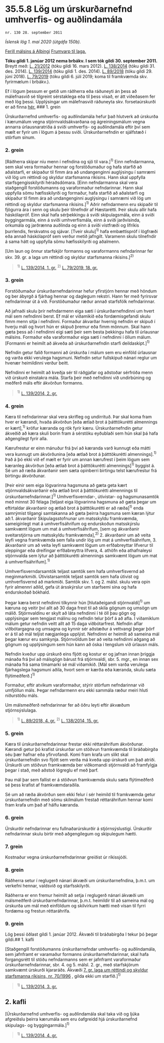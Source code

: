 # 35.5.8 Lög um úrskurðarnefnd umhverfis- og auðlindamála

`nr. 130 28. september 2011`

_Íslensk lög 1. maí 2020 (útgáfa 150b)._

[Ferill málsins á Alþingi](https://www.althingi.is/thingstorf/thingmalalistar-eftir-thingum/ferill/?ltg=139&mnr=709)
[Frumvarp til laga.](https://www.althingi.is/altext/139/s/1228.html)

**Tóku gildi 1. janúar 2012 nema brbákv. I sem tók gildi 30. september 2011.**
Breytt með:
[L. 21/2012](https://althingi.is/altext/stjt/2012.021.html) (tóku gildi 16. mars 2012).
[L. 138/2014](https://althingi.is/altext/stjt/2014.138.html) (tóku gildi 31. des. 2014).
[L. 139/2014](https://althingi.is/altext/stjt/2014.139.html) (tóku gildi 1. des. 2014).
[L. 89/2018](https://althingi.is/altext/stjt/2018.089.html) (tóku gildi 29. júní 2018).
[L. 79/2019](https://althingi.is/altext/stjt/2019.079.html) (tóku gildi 6. júlí 2019; koma til framkvæmda skv. fyrirmælum í brbákv.).

Ef í lögum þessum er getið um ráðherra eða ráðuneyti án þess að málefnasvið sé tilgreint sérstaklega eða til þess vísað, er átt viðeðasem fer með lög þessi. Upplýsingar um málefnasvið ráðuneyta skv. forsetaúrskurði er að finna [hér.](2018119.md) ### 1. grein



Úrskurðarnefnd umhverfis- og auðlindamála hefur það hlutverk að úrskurða í kærumálum vegna stjórnvaldsákvarðana og ágreiningsmálum vegna annarra úrlausnaratriða á sviði umhverfis- og auðlindamála eftir því sem mælt er fyrir um í lögum á þessu sviði. Úrskurðarnefndin er sjálfstæð í störfum sínum.

### 2. grein



[Ráðherra skipar níu menn í nefndina og sjö til vara.]<sup>1)</sup> Einn nefndarmanna, sem skal vera formaður hennar og forstöðumaður og hafa starfið að aðalstarfi, er skipaður til fimm ára að undangenginni auglýsingu í samræmi við lög um réttindi og skyldur starfsmanna ríkisins. Hann skal uppfylla starfsgengisskilyrði héraðsdómara. [Einn nefndarmanna skal vera staðgengill forstöðumanns og varaformaður nefndarinnar. Hann skal uppfylla sömu hæfisskilyrði og formaður, hafa starfið að aðalstarfi og skipaður til fimm ára að undangenginni auglýsingu í samræmi við lög um réttindi og skyldur starfsmanna ríkisins.]<sup>1)</sup> Aðrir nefndarmenn eru skipaðir til fjögurra ára í senn og skulu þeir tilnefndir af Hæstarétti. Þeir skulu allir hafa háskólapróf. Einn skal hafa sérþekkingu á sviði skipulagsmála, einn á sviði byggingarmála, einn á sviði umhverfismála, einn á sviði jarðvísinda, orkumála og jarðrænna auðlinda og einn á sviði vistfræði og lífríkis þurrlendis, ferskvatns og sjávar. [Tveir skulu]<sup>1)</sup> hafa embættispróf í lögfræði eða annað háskólapróf sem verður metið jafngilt. Varamenn skulu tilnefndir á sama hátt og uppfylla sömu hæfisskilyrði og aðalmenn.

[Um laun og önnur starfskjör formanns og varaformanns nefndarinnar fer skv. 39. gr. a laga um réttindi og skyldur starfsmanna ríkisins.]<sup>2)</sup> 

> <sup>1)</sup> [L. 139/2014, 1. gr.](https://althingi.is/altext/stjt/2014.139.html) <sup>2)</sup> [L. 79/2019, 18. gr.](https://althingi.is/altext/stjt/2019.079.html)

### 3. grein



Forstöðumaður úrskurðarnefndarinnar hefur yfirstjórn hennar með höndum og ber ábyrgð á fjárhag hennar og daglegum rekstri. Hann fer með fyrirsvar nefndarinnar út á við. Forstöðumaður ræður annað starfsfólk nefndarinnar.

Að jafnaði skulu þrír nefndarmenn eiga sæti í úrskurðarnefndinni um hvert mál sem nefndinni berst. Ef mál er viðamikið eða fordæmisgefandi skulu fimm menn sitja í nefndinni. Formaður ákvarðar hvernig nefndin er skipuð í hverju máli og hvort hún er skipuð þremur eða fimm mönnum. Skal hann gæta þess að í nefndinni eigi sæti þeir sem besta þekkingu hafa til úrlausnar málsins. Formaður eða varaformaður eiga sæti í nefndinni í öllum málum. [Formanni er heimilt að ákveða að úrskurðarnefndin starfi deildaskipt.]<sup>1)</sup> 

Nefndin getur falið formanni að úrskurða í málum sem eru einföld úrlausnar og varða ekki verulega hagsmuni. Nefndin setur fullskipuð nánari reglur um hvenær heimildinni verður beitt.

Nefndinni er heimilt að kveðja sér til ráðgjafar og aðstoðar sérfróða menn við úrskurð einstakra mála. Starfa þeir með nefndinni við undirbúning og meðferð máls eftir ákvörðun formanns.

> <sup>1)</sup> [L. 139/2014, 2. gr.](https://althingi.is/altext/stjt/2014.139.html)

### 4. grein



Kæra til nefndarinnar skal vera skrifleg og undirrituð. Þar skal koma fram hver er kærandi, hvaða ákvörðun [eða ætlað brot á þátttökurétti almennings er kært],<sup>1)</sup> kröfur kæranda og rök fyrir kæru. Úrskurðarnefndin getur ákveðið að kæra skuli borin fram á sérstöku eyðublaði sem hún skal þá hafa aðgengilegt fyrir alla.

Kærufrestur er einn mánuður frá því að kæranda varð kunnugt eða mátti vera kunnugt um ákvörðunina [eða ætlað brot á þátttökurétti almennings].<sup>1)</sup> Það á þó ekki við ef mælt er fyrir um annan kærufrest í þeim lögum sem kæranleg ákvörðun [eða ætlað brot á þátttökurétti almennings]<sup>1)</sup> byggist á. Sé um að ræða ákvarðanir sem sæta opinberri birtingu telst kærufrestur frá birtingu ákvörðunar.

[Þeir einir sem eiga lögvarinna hagsmuna að gæta geta kært stjórnvaldsákvarðanir eða ætlað brot á þátttökurétti almennings til úrskurðarnefndarinnar.]<sup>1)</sup> Umhverfisverndar-, útivistar- og hagsmunasamtök með minnst 30 félaga [teljast eiga lögvarinna hagsmuna að gæta þegar um eftirtaldar ákvarðanir og ætlað brot á þátttökurétti er að ræða]<sup>1)</sup> enda samrýmist tilgangi samtakanna að gæta þeirra hagsmuna sem kæran lýtur að:1. ákvarðanir Skipulagsstofnunar um matsskyldu framkvæmda, sameiginlegt mat á umhverfisáhrifum og endurskoðun matsskýrslu samkvæmt lögum um mat á umhverfisáhrifum, [sem og ákvarðanir sveitarstjórna um matsskyldu framkvæmda],<sup>2)</sup> 
2. ákvarðanir um að veita leyfi vegna framkvæmda sem falla undir lög um mat á umhverfisáhrifum,
3. ákvarðanir um að veita leyfi samkvæmt lögum um erfðabreyttar lífverur til sleppingar eða dreifingar erfðabreyttra lífvera,
4. athöfn eða athafnaleysi stjórnvalda sem lýtur að þátttökurétti almennings samkvæmt lögum um mat á umhverfisáhrifum].<sup>1)</sup> 

Umhverfisverndarsamtök teljast samtök sem hafa umhverfisvernd að meginmarkmiði. Útivistarsamtök teljast samtök sem hafa útivist og umhverfisvernd að markmiði. Samtök skv. 1. og 2. málsl. skulu vera opin fyrir almennri aðild, gefa út ársskýrslur um starfsemi sína og hafa endurskoðað bókhald.

Þegar kæra berst nefndinni tilkynnir hún [hlutaðeigandi stjórnvaldi]<sup>1)</sup> um kæruna og veitir því allt að 30 daga frest til að skila gögnum og umsögn um málið. Stjórnvaldinu er skylt að láta nefndinni í té öll þau gögn og upplýsingar sem tengjast málinu og nefndin telur þörf á að afla. Í viðamiklum málum getur nefndin veitt allt að 15 daga viðbótarfrest. Nefndin aflar viðbótargagna og umsagna og kynnir sér aðstæður á vettvangi þegar þörf er á til að mál teljist nægjanlega upplýst. Nefndinni er heimilt að sameina mál þegar kærur eru samkynja. Stjórnvöldum ber að veita nefndinni aðgang að gögnum og upplýsingum sem hún kann að óska í tengslum við úrlausn máls.

Nefndin kveður upp úrskurð eins fljótt og kostur er og jafnan innan þriggja mánaða frá því að málsgögn bárust frá stjórnvaldi, sbr. 5. mgr., en innan sex mánaða frá sama tímamarki sé mál viðamikið. [Mál sem varða verulega fjárhagslega hagsmuni aðila, hvort sem er kærða eða kæranda, skulu sæta flýtimeðferð.]<sup>1)</sup> 

Formaður, eftir atvikum varaformaður, stýrir störfum nefndarinnar við umfjöllun máls. Þegar nefndarmenn eru ekki sammála ræður meiri hluti niðurstöðu máls.

Um málsmeðferð nefndarinnar fer að öðru leyti eftir ákvæðum stjórnsýslulaga.

> <sup>1)</sup> [L. 89/2018, 4. gr.](https://althingi.is/altext/stjt/2018.089.html) <sup>2)</sup> [L. 138/2014, 15. gr.](https://althingi.is/altext/stjt/2014.138.html)

### 5. grein



Kæra til úrskurðarnefndarinnar frestar ekki réttaráhrifum ákvörðunar. Kærandi getur þó krafist úrskurðar um stöðvun framkvæmda til bráðabirgða séu þær hafnar eða yfirvofandi. Komi fram krafa um slíkt skal úrskurðarnefndin svo fljótt sem verða má kveða upp úrskurð um það atriði. Úrskurði um stöðvun framkvæmda ber viðkomandi stjórnvaldi að framfylgja þegar í stað, með aðstoð lögreglu ef með þarf.

Þau mál þar sem fallist er á stöðvun framkvæmda skulu sæta flýtimeðferð sé þess krafist af framkvæmdaraðila.

Sé um að ræða ákvörðun sem ekki felur í sér heimild til framkvæmda getur úrskurðarnefndin með sömu skilmálum frestað réttaráhrifum hennar komi fram krafa um það af hálfu kæranda.

### 6. grein



Úrskurðir nefndarinnar eru fullnaðarúrskurðir á stjórnsýslustigi. Úrskurðir nefndarinnar skulu birtir með aðgengilegum og skipulegum hætti.

### 7. grein



Kostnaður vegna úrskurðarnefndarinnar greiðist úr ríkissjóði.

### 8. grein



Ráðherra setur í reglugerð nánari ákvæði um úrskurðarnefndina, þ.m.t. um verkefni hennar, valdsvið og starfsskilyrði.

Ráðherra er enn fremur heimilt að setja í reglugerð nánari ákvæði um málsmeðferð úrskurðarnefndarinnar, þ.m.t. heimildir til að sameina mál og úrskurða um mál með einföldum og skilvirkum hætti með vísan til fyrri fordæma og frestun réttaráhrifa.

### 9. grein



Lög þessi öðlast gildi 1. janúar 2012. Ákvæði til bráðabirgða I tekur þó þegar gildi.## 1. kafli

[Staðgengill forstöðumanns úrskurðarnefndar umhverfis- og auðlindamála, sem jafnframt er varamaður formanns úrskurðarnefndarinnar, skal hafa forgangsrétt til stöðu nefndarmanns sem er jafnframt varaformaður úrskurðarnefndarinnar, sbr. 4. og 5. málsl. 2. gr., með starfskjörum samkvæmt úrskurði kjararáðs. Ákvæði [7. gr. laga um réttindi og skyldur starfsmanna ríkisins, nr. 70/1996](1996070.md#G7) , gilda ekki um starfið.]<sup>1)</sup> 

> <sup>1)</sup> [L. 139/2014, 3. gr.](https://althingi.is/altext/stjt/2014.139.html)

## 2. kafli

[Úrskurðarnefnd umhverfis- og auðlindamála skal taka við og ljúka afgreiðslu þeirra kærumála sem eru óafgreidd hjá úrskurðarnefnd skipulags- og byggingarmála.]<sup>1)</sup> 

> <sup>1)</sup> [L. 139/2014, 4. gr.](https://althingi.is/altext/stjt/2014.139.html)
